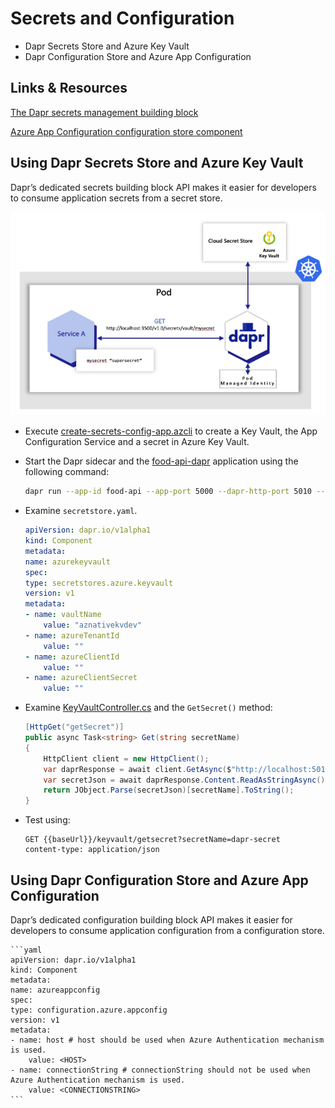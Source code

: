 # Secrets and Configuration

- Dapr Secrets Store and Azure Key Vault
- Dapr Configuration Store and Azure App Configuration

## Links & Resources

[The Dapr secrets management building block](https://learn.microsoft.com/en-us/dotnet/architecture/dapr-for-net-developers/secrets-management)

[Azure App Configuration configuration store component](https://docs.dapr.io/reference/components-reference/supported-configuration-stores/azure-appconfig-configuration-store/)

## Using Dapr Secrets Store and Azure Key Vault

Dapr’s dedicated secrets building block API makes it easier for developers to consume application secrets from a secret store. 

![Dapr Secrets](_images/secrets.png)

- Execute [create-secrets-config-app.azcli](create-secrets-config-app.azcli) to create a Key Vault, the App Configuration Service and a secret in Azure Key Vault.

- Start the Dapr sidecar and the [food-api-dapr](../00-app//food-api-dapr/) application using the following command:

    ```bash
    dapr run --app-id food-api --app-port 5000 --dapr-http-port 5010 --resources-path './components' dotnet run
    ```

- Examine `secretstore.yaml`. 

    ```yaml
    apiVersion: dapr.io/v1alpha1
    kind: Component
    metadata:
    name: azurekeyvault
    spec:
    type: secretstores.azure.keyvault
    version: v1
    metadata:
    - name: vaultName
        value: "aznativekvdev"
    - name: azureTenantId
        value: ""
    - name: azureClientId
        value: ""
    - name: azureClientSecret
        value: ""
    ```

- Examine [KeyVaultController.cs](../00-app/food-api-dapr/Controllers/KeyVaultController.cs) and the `GetSecret()` method:

    ```c#    
    [HttpGet("getSecret")]
    public async Task<string> Get(string secretName)
    {
        HttpClient client = new HttpClient();
        var daprResponse = await client.GetAsync($"http://localhost:5010/v1.0/secrets/azurekeyvault/{secretName}");
        var secretJson = await daprResponse.Content.ReadAsStringAsync();
        return JObject.Parse(secretJson)[secretName].ToString();
    }
    ```

- Test using:

    ```
    GET {{baseUrl}}/keyvault/getsecret?secretName=dapr-secret
    content-type: application/json
    ```

## Using Dapr Configuration Store and Azure App Configuration

Dapr’s dedicated configuration building block API makes it easier for developers to consume application configuration from a configuration store.

    ```yaml
    apiVersion: dapr.io/v1alpha1
    kind: Component
    metadata:
    name: azureappconfig
    spec:
    type: configuration.azure.appconfig
    version: v1
    metadata:
    - name: host # host should be used when Azure Authentication mechanism is used.
        value: <HOST>
    - name: connectionString # connectionString should not be used when Azure Authentication mechanism is used.
        value: <CONNECTIONSTRING>
    ```
